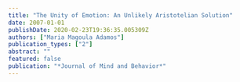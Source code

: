 ```yaml
---
title: "The Unity of Emotion: An Unlikely Aristotelian Solution"
date: 2007-01-01
publishDate: 2020-02-23T19:36:35.005309Z
authors: ["Maria Magoula Adamos"]
publication_types: ["2"]
abstract: ""
featured: false
publication: "*Journal of Mind and Behavior*"
---
```


